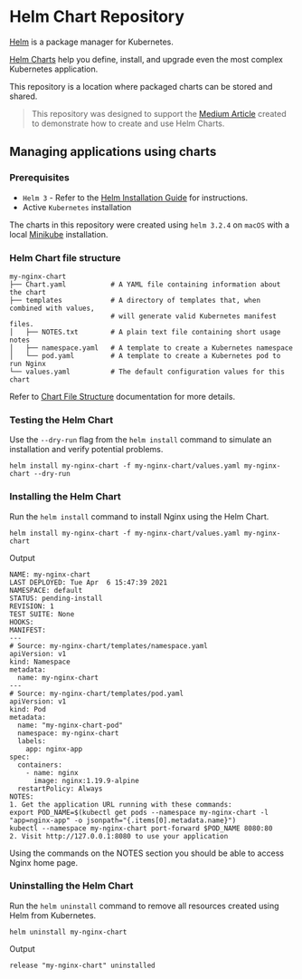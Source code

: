 # Helm Chart Repository

[Helm](https://helm.sh) is a package manager for Kubernetes.

[Helm Charts](https://helm.sh/docs/topics/charts/) help you define, install, and upgrade even the most complex Kubernetes application.

This repository is a location where packaged charts can be stored and shared.

> This repository was designed to support the [Medium Article](https://medium.com/) created to demonstrate how to create and use Helm Charts.

## Managing applications using charts

### Prerequisites

- `Helm 3` - Refer to the [Helm Installation Guide](https://helm.sh/docs/intro/install/) for instructions.
- Active `Kubernetes` installation

The charts in this repository were created using `helm 3.2.4` on `macOS` with a local [Minikube](https://minikube.sigs.k8s.io/docs/) installation.

### Helm Chart file structure

```text
my-nginx-chart
├── Chart.yaml           # A YAML file containing information about the chart
├── templates            # A directory of templates that, when combined with values, 
                         # will generate valid Kubernetes manifest files.
│   ├── NOTES.txt        # A plain text file containing short usage notes
│   ├── namespace.yaml   # A template to create a Kubernetes namespace
│   └── pod.yaml         # A template to create a Kubernetes pod to run Nginx
└── values.yaml          # The default configuration values for this chart
```

Refer to [Chart File Structure](https://helm.sh/docs/topics/charts/) documentation for more details.

### Testing the Helm Chart

Use the `--dry-run` flag from the `helm install` command to simulate an installation and verify potential problems.

`helm install my-nginx-chart -f my-nginx-chart/values.yaml my-nginx-chart --dry-run`

### Installing the Helm Chart

Run the `helm install` command to install Nginx using the Helm Chart.

`helm install my-nginx-chart -f my-nginx-chart/values.yaml my-nginx-chart`

Output

```text
NAME: my-nginx-chart
LAST DEPLOYED: Tue Apr  6 15:47:39 2021
NAMESPACE: default
STATUS: pending-install
REVISION: 1
TEST SUITE: None
HOOKS:
MANIFEST:
---
# Source: my-nginx-chart/templates/namespace.yaml
apiVersion: v1
kind: Namespace
metadata:
  name: my-nginx-chart
---
# Source: my-nginx-chart/templates/pod.yaml
apiVersion: v1
kind: Pod
metadata:
  name: "my-nginx-chart-pod"
  namespace: my-nginx-chart
  labels:
    app: nginx-app
spec:
  containers:
    - name: nginx
      image: nginx:1.19.9-alpine
  restartPolicy: Always
NOTES:
1. Get the application URL running with these commands:
export POD_NAME=$(kubectl get pods --namespace my-nginx-chart -l "app=nginx-app" -o jsonpath="{.items[0].metadata.name}")
kubectl --namespace my-nginx-chart port-forward $POD_NAME 8080:80
2. Visit http://127.0.0.1:8080 to use your application
```

Using the commands on the NOTES section you should be able to access Nginx home page.

### Uninstalling the Helm Chart

Run the `helm uninstall` command to remove all resources created using Helm from Kubernetes.

`helm uninstall my-nginx-chart`

Output

`release "my-nginx-chart" uninstalled`
